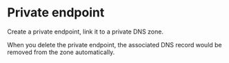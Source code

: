 # Private endpoint

Create a private endpoint, link it to a private DNS zone.

When you delete the private endpoint, the associated DNS record would be removed from the zone automatically.